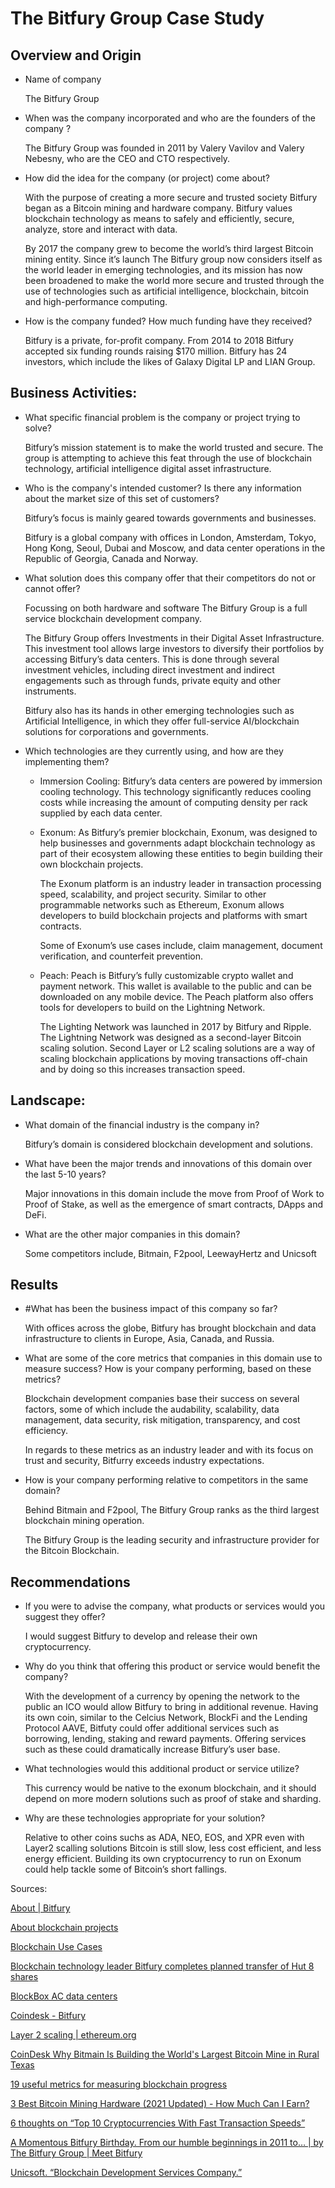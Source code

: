 # The Bitfury Group Case Study 

## Overview and Origin

* Name of company

    The Bitfury Group

* When was the company incorporated and who are the founders of the company ?

    The Bitfury Group was founded in 2011 by Valery Vavilov and Valery Nebesny, who are the CEO and CTO respectively. 

* How did the idea for the company (or project) come about?

    With the purpose of creating a more secure and trusted society Bitfury began as a Bitcoin mining and hardware company. Bitfury values blockchain technology as means to safely and efficiently, secure, analyze, store and interact with data.  

    By 2017 the company grew to become the world’s third largest Bitcoin mining entity. Since it’s launch The Bitfury group now considers itself as the world leader in emerging technologies, and its mission has now been broadened to make the world more secure and trusted through the use of technologies such as artificial intelligence, blockchain, bitcoin and high-performance computing. 

* How is the company funded? How much funding have they received?

    Bitfury is a private, for-profit company. From 2014 to 2018 Bitfury accepted six funding rounds raising $170 million. Bitfury has 24 investors, which include the likes of Galaxy Digital LP and LIAN Group.

## Business Activities:

* What specific financial problem is the company or project trying to solve?

    Bitfury’s mission statement is to make the world trusted and secure. The group is attempting to achieve this feat through the use of blockchain technology, artificial intelligence digital asset infrastructure.  

* Who is the company's intended customer?  Is there any information about the market size of this set of customers?

    Bitfury’s focus is mainly geared towards governments and businesses. 

    Bitfury is a global company with offices in London, Amsterdam, Tokyo, Hong Kong, Seoul, Dubai and Moscow, and data center operations in the Republic of Georgia, Canada and Norway.

* What solution does this company offer that their competitors do not or cannot offer? 

    Focussing on both hardware and software The Bitfury Group is a full service blockchain development company. 

    The Bitfury Group offers Investments in their Digital Asset Infrastructure. This investment tool allows large investors to diversify their portfolios by accessing Bitfury’s data centers. This is done through several investment vehicles, including direct investment and indirect engagements such as through funds, private equity and other instruments.

    Bitfury also has its hands in other emerging technologies such as Artificial Intelligence, in which they offer full-service AI/blockchain solutions for corporations and governments.


* Which technologies are they currently using, and how are they implementing them? 

   - Immersion Cooling: Bitfury’s data centers are powered by immersion cooling technology. This technology significantly reduces cooling costs while increasing the amount of computing density per rack supplied by each data center. 

   - Exonum: As Bitfury’s premier blockchain, Exonum, was designed to help businesses and governments adapt blockchain technology as part of their ecosystem allowing these entities to begin building their own blockchain projects. 

        The Exonum platform is an industry leader in transaction processing speed, scalability, and project security. Similar to other programmable networks such as Ethereum, Exonum allows developers to build blockchain projects and platforms with smart contracts. 

        Some of Exonum’s use cases include, claim management, document verification, and counterfeit prevention. 

    - Peach: Peach is Bitfury’s fully customizable crypto wallet and payment network. This wallet is available to the public and can be downloaded on any mobile device.  The Peach platform also offers tools for developers to build on the Lightning Network. 

        The Lighting Network was launched in 2017 by Bitfury and Ripple. The Lightning Network was designed as a second-layer Bitcoin scaling solution. Second Layer or L2 scaling solutions are a way of scaling blockchain applications by moving transactions off-chain and by doing so this increases transaction speed. 


## Landscape:

* What domain of the financial industry is the company in?

    Bitfury’s domain is considered blockchain development and solutions. 

* What have been the major trends and innovations of this domain over the last 5-10 years?

    Major innovations in this domain include the move from Proof of Work to Proof of Stake, as well as the emergence of smart contracts, DApps and DeFi. 

* What are the other major companies in this domain?

    Some competitors include, Bitmain, F2pool, LeewayHertz and Unicsoft 



## Results

* #What has been the business impact of this company so far?

    With offices across the globe, Bitfury has brought blockchain and data infrastructure to clients in Europe, Asia, Canada, and Russia. 

* What are some of the core metrics that companies in this domain use to measure success? How is your company performing, based on these metrics?

    Blockchain development companies base their success on several factors, some of which include the audability, scalability, data management, data security, risk mitigation, transparency, and cost efficiency. 

    In regards to these metrics as an industry leader and with its focus on trust and security, Bitfurry exceeds industry expectations. 

* How is your company performing relative to competitors in the same domain?
    
    Behind Bitmain and F2pool, The Bitfury Group ranks as the third largest blockchain mining operation. 

    The Bitfury Group is the leading security and infrastructure provider for the Bitcoin Blockchain. 


## Recommendations

* If you were to advise the company, what products or services would you suggest they offer? 

    I would suggest Bitfury to develop and release their own cryptocurrency. 

* Why do you think that offering this product or service would benefit the company?

    With the development of a currency by opening the network to the public an ICO would allow Bitfury to bring in additional revenue. Having its own coin, similar to the Celcius Network, BlockFi and the Lending Protocol AAVE,  Bitfuty could offer additional services such as borrowing, lending, staking and reward payments. Offering services such as these could dramatically increase Bitfury’s user base. 


* What technologies would this additional product or service utilize?

    This currency would be native to the exonum blockchain, and it should depend on more modern solutions such as proof of stake and sharding.

* Why are these technologies appropriate for your solution?

    Relative to other coins suchs as ADA, NEO, EOS, and XPR even with Layer2 scalling solutions Bitcoin is still slow, less cost efficient, and less energy efficient. Building its own cryptocurrency to run on Exonum could help tackle some of Bitcoin’s short fallings. 



Sources:

[About | Bitfury](https://bitfury.com/about)

[About blockchain projects]( https://exonum.com/about)

[Blockchain Use Cases](https://exonum.com/cases/index)

[Blockchain technology leader Bitfury completes planned transfer of Hut 8 shares](https://www.globenewswire.com/news-release/2021/02/16/2176339/0/en/Blockchain-technology-leader-Bitfury-completes-planned-transfer-of-Hut-8-shares.html)

[BlockBox AC data centers](https://bitfury.com/crypto-infrastructure/blockbox)

[Coindesk - Bitfury](https://www.coindesk.com/company/bitfury)

[Layer 2 scaling | ethereum.org](https://ethereum.org/en/developers/docs/layer-2-scaling/)

[CoinDesk Why Bitmain Is Building the World's Largest Bitcoin Mine in Rural Texas](https://www.coindesk.com/why-bitmain-is-building-the-worlds-largest-bitcoin-mine-in-rural-texas)

[19 useful metrics for measuring blockchain progress](https://www.zdnet.com/article/19-useful-metrics-for-measuring-blockchain-results/)

[3 Best Bitcoin Mining Hardware (2021 Updated) - How Much Can I Earn?](https://99bitcoins.com/bitcoin-mining/hardware/)

[6 thoughts on “Top 10 Cryptocurrencies With Fast Transaction Speeds”](https://coinsutra.com/transaction-speeds/)  

[A Momentous Bitfury Birthday. From our humble beginnings in 2011 to… | by The Bitfury Group | Meet Bitfury](https://medium.com/meetbitfury/a-momentous-bitfury-birthday-51f1343fb4b3)  

[Unicsoft. “Blockchain Development Services Company.”](https://unicsoft.com/blockchain/?utm_source=goodfirms&utm_medium=referral&utm_campaign=blockchain_goodfirms)
